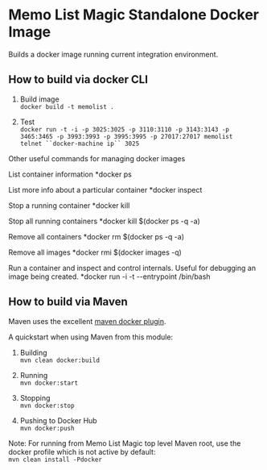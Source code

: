 Memo List Magic Standalone Docker Image
=========

Builds a docker image running current integration environment.

How to build via docker CLI
------------

1. Build image  
   `docker build -t memolist .`

2. Test  
   `docker run -t -i -p 3025:3025 -p 3110:3110 -p 3143:3143 -p 3465:3465 -p 3993:3993 -p 3995:3995 -p 27017:27017 memolist`  
   `telnet ``docker-machine ip`` 3025`
 
Other useful commands for managing docker images

List container information
*docker ps

List more info about a particular container
*docker inspect <container name>

Stop a running container
*docker kill <container name>

Stop all running containers
*docker kill $(docker ps -q -a)

Remove all containers
*docker rm $(docker ps -q -a)

Remove all images
*docker rmi $(docker images -q)

Run a container and inspect and control internals. Useful for debugging an image being created.
*docker run -i -t --entrypoint /bin/bash <name of image>


How to build via Maven
----------------------

Maven uses the excellent [maven docker plugin](https://github.com/rhuss/docker-maven-plugin/).

A quickstart when using Maven from this module:

1. Building  
   `mvn clean docker:build`

2. Running  
   `mvn docker:start`

3. Stopping  
   `mvn docker:stop`

4. Pushing to Docker Hub  
   `mvn docker:push`

Note: For running from Memo List Magic top level Maven root, use the docker profile which is not active by default:  
`mvn clean install -Pdocker`

